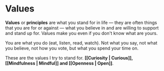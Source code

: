 # Values

**Values** or **principles** are what you stand for in life — they are often things that you are for or against — what you believe in and are willing to support and stand up for. Values make you even if you don't know what are yours.

You are what you do (eat, listen, read, watch). Not what you say, not what you believe, not how you vote, but what you spend your time on. 

These are the values I try to stand for. **[[Curiosity | Curious]], [[Mindfulness | Mindful]] and [[Openness | Open]]**.






